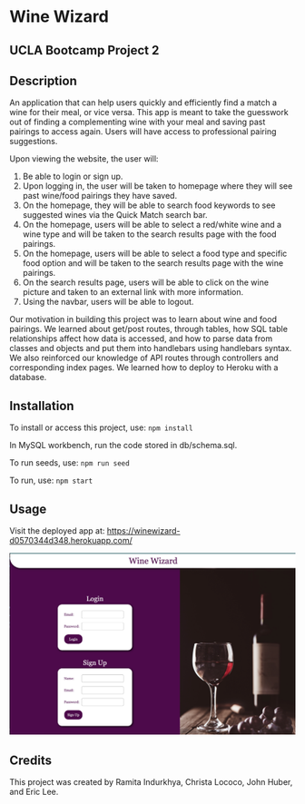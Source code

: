 # Wine Wizard

## UCLA Bootcamp Project 2

## Description

An application that can help users quickly and efficiently find a match a wine for their meal, or vice versa. This app is meant to take the guesswork out of finding a complementing wine with your meal and saving past pairings to access again. Users will have access to professional pairing suggestions.

Upon viewing the website, the user will:

1. Be able to login or sign up.
2. Upon logging in, the user will be taken to homepage where they will see past wine/food pairings they have saved.
3. On the homepage, they will be able to search food keywords to see suggested wines via the Quick Match search bar.
4. On the homepage, users will be able to select a red/white wine and a wine type and will be taken to the search results page with the food pairings.
5. On the homepage, users will be able to select a food type and specific food option and will be taken to the search results page with the wine pairings.
6. On the search results page, users will be able to click on the wine picture and taken to an external link with more information.
7. Using the navbar, users will be able to logout.

Our motivation in building this project was to learn about wine and food pairings. We learned about get/post routes, through tables, how SQL table relationships affect how data is accessed, and how to parse data from classes and objects and put them into handlebars using handlebars syntax. We also reinforced our knowledge of API routes through controllers and corresponding index pages. We learned how to deploy to Heroku with a database.

## Installation
To install or access this project, use: <code>npm install</code>

In MySQL workbench, run the code stored in db/schema.sql.

To run seeds, use: <code>npm run seed</code>

To run, use: <code>npm start</code>

## Usage

Visit the deployed app at: https://winewizard-d0570344d348.herokuapp.com/

<img src="./public/images/wine-wizard-screenshot.png" alt="screenshot"/>

## Credits
This project was created by Ramita Indurkhya, Christa Lococo, John Huber, and Eric Lee.
